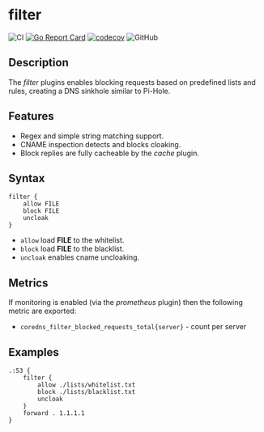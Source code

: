 # filter

![CI](https://github.com/milgradesec/filter/workflows/CI/badge.svg)
[![Go Report Card](https://goreportcard.com/badge/milgradesec/filter)](https://goreportcard.com/badge/github.com/milgradesec/filter)
[![codecov](https://codecov.io/gh/milgradesec/filter/branch/master/graph/badge.svg)](https://codecov.io/gh/milgradesec/filter)
![GitHub](https://img.shields.io/github/license/milgradesec/filter)

## Description

The _filter_ plugins enables blocking requests based on predefined lists and rules, creating a DNS sinkhole similar to Pi-Hole.

## Features

- Regex and simple string matching support.
- CNAME inspection detects and blocks cloaking.
- Block replies are fully cacheable by the _cache_ plugin.

## Syntax

```corefile
filter {
    allow FILE
    block FILE
    uncloak
}
```

- `allow` load **FILE** to the whitelist.
- `block` load **FILE** to the blacklist.
- `uncloak` enables cname uncloaking.

## Metrics

If monitoring is enabled (via the _prometheus_ plugin) then the following metric are exported:

- `coredns_filter_blocked_requests_total{server}` - count per server

## Examples

```corefile
.:53 {
    filter {
        allow ./lists/whitelist.txt
        block ./lists/blacklist.txt
        uncloak
    }
    forward . 1.1.1.1
}
```
